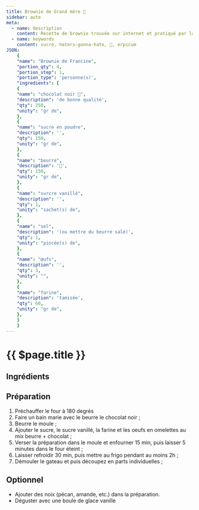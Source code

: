 ```yaml
---
title: Brownie de Grand mère 👵
sidebar: auto
meta:
  - name: description
    content: Recette de brownie trouvée sur internet et pratiqué par la famille pendant des années
  - name: keywords
    content: sucré, haters-gonna-hate, 👵, erpicum
JSON:
    {
    "name": "Brownie de Francine",
    "portion_qty": 4,
    "portion_step": 1,
    "portion_type": 'personne(s)',
    "ingredients": [
    {
    "name": "chocolat noir 🍫",
    "description": 'de bonne qualité',
    "qty": 250,
    "unity": "gr de",
    },
    {
    "name": "sucre en poudre",
    "description": '',
    "qty": 150,
    "unity": "gr de",
    },
    {
    "name": "beurre",
    "description": '🧈',
    "qty": 150,
    "unity": "gr de",
    },
    {
    "name": "surcre vanillé",
    "description": '',
    "qty": 1,
    "unity": "sachet(s) de",
    },
    {
    "name": "sel",
    "description": '(ou mettre du beurre salé)',
    "qty": 1,
    "unity": "pincée(s) de",
    },
    {
    "name": "œufs",
    "description": '',
    "qty": 3,
    "unity": "",
    },
    {
    "name": "farine",
    "description": 'tamisée',
    "qty": 60,
    "unity": "gr de",
    },
    ]
    }
---
```

# {{ $page.title }}

## Ingrédients

<recipePortion :recette="$page.frontmatter.JSON" />

## Préparation
1. Préchauffer le four à 180 degrés
2. Faire un bain marie avec le beurre le chocolat noir ;
3. Beurre le moule ;
4. Ajouter le sucre, le sucre vanillé, la farine et les oeufs en omelettes au mix beurre + chocolat ;
5. Verser la préparation dans le moule et enfourner 15 min, puis laisser 5 minutes dans le four éteint ;
6. Laisser refroidir 30 min, puis mettre au frigo pendant au moins 2h ;
7. Démouler le gateau et puis découpez en parts individuelles ;

## Optionnel
- Ajouter des noix (pécan, amande, etc.) dans la préparation.
- Déguster avec une boule de glace vanille
